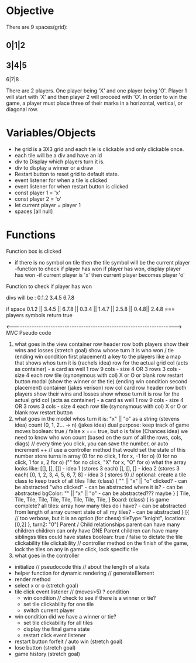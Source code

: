 # Objective
There are 9 spaces(grid):

0|1|2
-----
3|4|5
-----
6|7|8

There are 2 players. One player being 'X' and one player being 'O'. Player 1 will start with 'X' and then player 2 will proceed with 'O'. In order to win the game, a player must place three of their marks in a horizontal, vertical, or diagonal row.

# Variables/Objects
- he grid is a 3X3 grid and each tile is clickable and only clickable once. 
- each tile will be a div and have an id
- div to Display which players turn it is.
- div to display a winner or a draw
- Restart button to reset grid to default state. 
- event listener for when a tile is clicked
- event listener for when restart button is clicked 
- const player 1 = 'x'
- const player 2 = 'o'
- let current player = player 1
- spaces [all null]

# Functions
Function box is clicked 
   - if there is no symbol on tile 
        then the tile symbol will be the current player
        -function to check if player has won
            if player has won, display player has won
        -if current player is 'x' then current player becomes player 'o'
        
Function to check if player has won

divs will be :
    0.1.2
    3.4.5
    6.7.8

if space 0.1.2 || 3.4.5 || 6.7.8 || 0.3.4 || 1.4.7 || 2.5.8 || 0.4.8|| 2.4.8 === players symbols
 return true


<--------------------------------------------------------------------->
MVC Pseudo code



1. what goes in the view
container
    row
        header
    row
        both players 
            show their wins and losses (stretch goal)
            show whose turn it is
            who won / tie (ending win condition first placement)
            a key to the players like a map that shows whos turn it is (rachels idea)
    row for the actual grid
        col (acts as container) - a card as well
            1 row
                9 cols - size 4
            OR
            3 rows
                3 cols - size 4 each row
                tile (synonymous with col)
                    X or O or blank
    row
        restart button
    modal (show the winner or the tie) (ending win condition second placement)
container (jakes verison)
    row
        col
            card
                row
                    header
                row
                    both players
                        show their wins and losses
                        show whose turn it is
                row for the actual grid
                    col (acts as container) - a card as well
                        1 row
                            9 cols - size 4
                        OR
                        3 rows
                            3 cols - size 4 each row
                            tile (synonymous with col)
                                X or O or blank
                row
                    restart button
2. what goes in the model
whos turn it is:
    "x" || "o" as a string (stevens idea)
    count (0, 1, 2... -> n) (jakes idea)
        dual purpose: keep track of game moves
    boolean: true / false x === true, but o is false (Chances idea)
we need to know who won
    count (based on the sum of all the rows, cols, diags)
        // every time you click, you can save the number, or auto increment ++
        // use a controller method that would set the state of this number
    store turns in array
        (0 for no click, 1 for x, -1 for o)
        (0 for no click, 1 for x, 2 for o)
        ("" for no click, "X" for x, "O" for o)
        what the array looks like:
        [[], [], []] - idea 1 (stores 3 each)
        [], [], [] - idea 2 (stores 3 each)
        [0, 1, 2, 3, 4, 5, 6, 7, 8] - idea 3 ( stores 9)
        // optional: create a tile class to keep track of all tiles
        Tile: (class)
            {
                "" || "x" || "o"
                clicked? - can be abstracted
                "who clicked" - can be abstracted
                where it is?  - can be abstracted
                bgColor: "" || "x" || "o" - can be abstracted??? maybe
            }
        [
            Tile, Tile, Tile,
            Tile, Tile, Tile,
            Tile, Tile, Tile,
        ]
        Board: (class)
        {
            is game complete?
            all tiles: array
            how many tiles do i have?  - can be abstracted from length of array
            current state of all my tiles?  - can be abstracted
        }
        [{        // too verbose, but it is an option (for chess)
                tileType:"knight",
                location: [0,2]
            },
            turn2: "0"]
Parent / Child relationships
parent can have many children
children can only have ONE Parent
children can have many siblingss
tiles could have states
    boolean: true / false to dictate the tile clickability
        tile clickability // controller method
            on the finish of the game, lock the tiles
            on any in game click, lock specific tile
3. what goes in the controller
- initialize
    // pseudocode this
    // about the length of a kata
- helper function for dynamic rendering
    // generateElement
- render method
- select x or o (stretch goal)
- tile click event listener
    // (moves>5) ? condition
    - win condition
    // check to see if there is a winner or tie?
    - set tile clickability for one tile
    - switch current player
- win condition
    did we have a winner or tie?
    - set tile clickability for all tiles
    - display the final game state
    - restart click event listener
- restart button
    forfeit / auto win (stretch goal)
- lose button (stretch goal)
- game history (stretch goal)